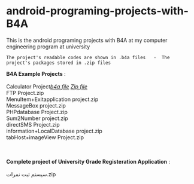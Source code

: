 # android-programing-projects-with-B4A
This is the android programing projects with B4A at my computer engineering program at university


    The project's readable codes are shown in .b4a files   -  The project's packages stored in .zip files

**B4A Example Projects** :   <br />  <br />
                  Calculator Project[_b4a file_](https://github.com/pouyasattari/B4A-android-programming-Examples/blob/main/Calculator%20Project.b4a)  [_Zip file_](https://github.com/pouyasattari/B4A-android-programming-Examples/blob/main/Calculator%20Project.zip) <br />
                  FTP Project.zip <br />
                  MenuItem+Exitapplication project.zip <br />
                  MessageBox project.zip <br />
                  PHPdatabase Project.zip <br />
                  Sum2Number project.zip <br />
                  directSMS Project.zip <br />
                  information+LocalDatabase project.zip <br />
                  tabHost+imageView Project.zip <br /> <br /> <br /> 
                  
       


**Complete project of University Grade Registeration Application** :  <br />   <br />  سیستم ثبت نمرات.zip
<br /> <br /> 
